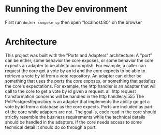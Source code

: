 # Running the Dev environment

First run `docker compose up` then open "localhost:80" on the browser

# Architecture

This project was built with the "Ports and Adapters" architecture. A "port" can be either, some behavior the core exposes, or some behavior the core expects an adapter to be able to accomplish. For example, a caller can request the core get a vote by an id and the core expects to be able to retrieve a vote by id from a vote repository. An adapter can either be something that uses the ports the core exposes, or something that satisfies the core's expectations. For example, the http handler is an adapter that will call to the core to get a vote by id given a request. all http request transformation concerns will be handled in the http handler.yi555 The PollPostgresRepository is an adapter that implements the ability go get a vote by id from a database as the core expects. Ports are included as part of the core while adapters are not. The goal is, code read in the core should strictly resemble the business requirements while the technical details should be handled in the adapters. If the core needs access to some technical detail it should do so through a port.
